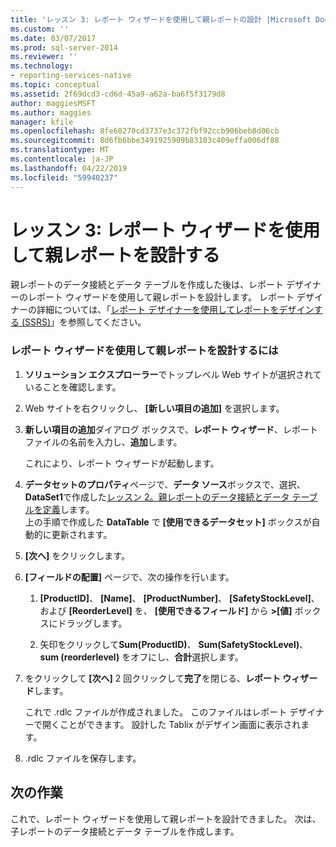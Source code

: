 ```yaml
---
title: 'レッスン 3: レポート ウィザードを使用して親レポートの設計 |Microsoft Docs'
ms.custom: ''
ms.date: 03/07/2017
ms.prod: sql-server-2014
ms.reviewer: ''
ms.technology:
- reporting-services-native
ms.topic: conceptual
ms.assetid: 2f69dcd3-cd6d-45a9-a62a-ba6f5f3179d8
author: maggiesMSFT
ms.author: maggies
manager: kfile
ms.openlocfilehash: 8fe60270cd3737e3c372fbf92ccb906beb8d06cb
ms.sourcegitcommit: 8d6fb6bbe3491925909b83103c409effa006df88
ms.translationtype: MT
ms.contentlocale: ja-JP
ms.lasthandoff: 04/22/2019
ms.locfileid: "59940237"
---
```

# <a name="lesson-3-design-the-parent-report-using-the-report-wizard"></a>レッスン 3: レポート ウィザードを使用して親レポートを設計する
  親レポートのデータ接続とデータ テーブルを作成した後は、レポート デザイナーのレポート ウィザードを使用して親レポートを設計します。 レポート デザイナーの詳細については、「[レポート デザイナーを使用してレポートをデザインする &#40;SSRS&#41;](tools/design-reporting-services-paginated-reports-with-report-designer-ssrs.md)」を参照してください。  
  
### <a name="to-design-the-parent-report-using-the-report-wizard"></a>レポート ウィザードを使用して親レポートを設計するには  
  
1.  **ソリューション エクスプローラー**でトップレベル Web サイトが選択されていることを確認します。  
  
2.  Web サイトを右クリックし、 **[新しい項目の追加]** を選択します。  
  
3.  **新しい項目の追加**ダイアログ ボックスで、**レポート ウィザード**、レポート ファイルの名前を入力し、**追加**します。  
  
     これにより、レポート ウィザードが起動します。  
  
4.  **データセットのプロパティ**ページで、**データ ソース**ボックスで、選択、 **DataSet1**で作成した[レッスン 2。親レポートのデータ接続とデータ テーブルを定義](lesson-2-define-a-data-connection-and-data-table-for-parent-report.md)します。  
    上の手順で作成した **DataTable** で **[使用できるデータセット]** ボックスが自動的に更新されます。  
  
5.  **[次へ]** をクリックします。  
  
6.  **[フィールドの配置]** ページで、次の操作を行います。  
  
    1.  **[ProductID]**、 **[Name]**、 **[ProductNumber]**、 **[SafetyStockLevel]**、および **[ReorderLevel]** を、 **[使用できるフィールド]** から **&gt;[値]** ボックスにドラッグします。  
  
    2.  矢印をクリックして**Sum(ProductID)**、 **Sum(SafetyStockLevel)**、 **sum (reorderlevel)** をオフにし、**合計**選択します。  
  
7.  をクリックして **[次へ]** 2 回クリックして**完了**を閉じる、**レポート ウィザード**します。  
  
     これで .rdlc ファイルが作成されました。 このファイルはレポート デザイナーで開くことができます。 設計した Tablix がデザイン画面に表示されます。  
  
8.  .rdlc ファイルを保存します。  
  
## <a name="next-task"></a>次の作業  
 これで、レポート ウィザードを使用して親レポートを設計できました。 次は、子レポートのデータ接続とデータ テーブルを作成します。  
  
  
